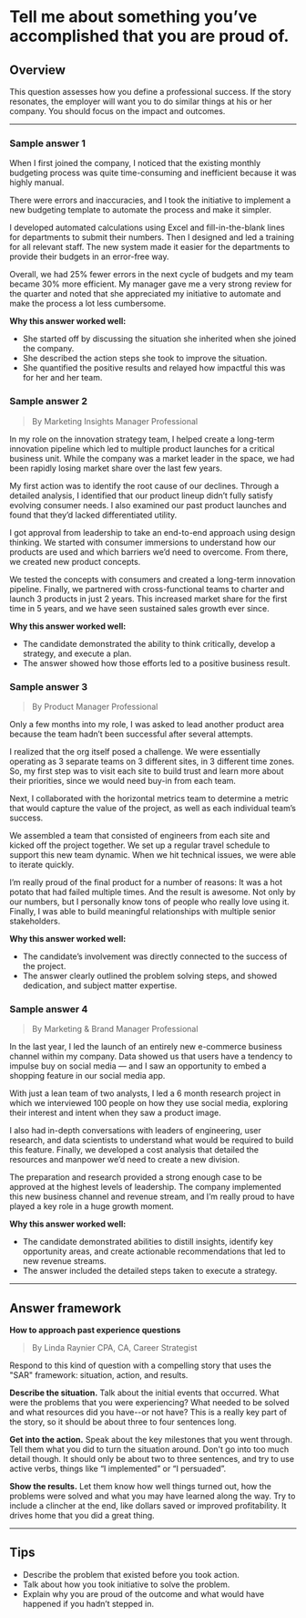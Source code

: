 # Tell me about something you’ve accomplished that you are proud of.

## Overview
This question assesses how you define a professional success. If the story resonates, the employer will want you to do similar things at his or her company. You should focus on the impact and outcomes.

---

### Sample answer 1

When I first joined the company, I noticed that the existing monthly budgeting process was quite time-consuming and inefficient because it was highly manual.

There were errors and inaccuracies, and I took the initiative to implement a new budgeting template to automate the process and make it simpler.

I developed automated calculations using Excel and fill-in-the-blank lines for departments to submit their numbers. Then I designed and led a training for all relevant staff. The new system made it easier for the departments to provide their budgets in an error-free way.

Overall, we had 25% fewer errors in the next cycle of budgets and my team became 30% more efficient. My manager gave me a very strong review for the quarter and noted that she appreciated my initiative to automate and make the process a lot less cumbersome.

**Why this answer worked well:**

* She started off by discussing the situation she inherited when she joined the company.
* She described the action steps she took to improve the situation.
* She quantified the positive results and relayed how impactful this was for her and her team.

### Sample answer 2
> By Marketing Insights Manager Professional

In my role on the innovation strategy team, I helped create a long-term innovation pipeline which led to multiple product launches for a critical business unit. While the company was a market leader in the space, we had been rapidly losing market share over the last few years.

My first action was to identify the root cause of our declines. Through a detailed analysis, I identified that our product lineup didn’t fully satisfy evolving consumer needs. I also examined our past product launches and found that they’d lacked differentiated utility.

I got approval from leadership to take an end-to-end approach using design thinking. We started with consumer immersions to understand how our products are used and which barriers we’d need to overcome. From there, we created new product concepts.

We tested the concepts with consumers and created a long-term innovation pipeline. Finally, we partnered with cross-functional teams to charter and launch 3 products in just 2 years. This increased market share for the first time in 5 years, and we have seen sustained sales growth ever since.

**Why this answer worked well:**

* The candidate demonstrated the ability to think critically, develop a strategy, and execute a plan.
* The answer showed how those efforts led to a positive business result.

### Sample answer 3
> By Product Manager Professional

Only a few months into my role, I was asked to lead another product area because the team hadn’t been successful after several attempts.

I realized that the org itself posed a challenge. We were essentially operating as 3 separate teams on 3 different sites, in 3 different time zones. So, my first step was to visit each site to build trust and learn more about their priorities, since we would need buy-in from each team.

Next, I collaborated with the horizontal metrics team to determine a metric that would capture the value of the project, as well as each individual team’s success.

We assembled a team that consisted of engineers from each site and kicked off the project together. We set up a regular travel schedule to support this new team dynamic. When we hit technical issues, we were able to iterate quickly.

I’m really proud of the final product for a number of reasons: It was a hot potato that had failed multiple times. And the result is awesome. Not only by our numbers, but I personally know tons of people who really love using it. Finally, I was able to build meaningful relationships with multiple senior stakeholders.

**Why this answer worked well:**

* The candidate’s involvement was directly connected to the success of the project.
* The answer clearly outlined the problem solving steps, and showed dedication, and subject matter expertise.

### Sample answer 4
> By Marketing & Brand Manager Professional

In the last year, I led the launch of an entirely new e-commerce business channel within my company. Data showed us that users have a tendency to impulse buy on social media — and I saw an opportunity to embed a shopping feature in our social media app.

With just a lean team of two analysts, I led a 6 month research project in which we interviewed 100 people on how they use social media, exploring their interest and intent when they saw a product image.

I also had in-depth conversations with leaders of engineering, user research, and data scientists to understand what would be required to build this feature. Finally, we developed a cost analysis that detailed the resources and manpower we’d need to create a new division.

The preparation and research provided a strong enough case to be approved at the highest levels of leadership. The company implemented this new business channel and revenue stream, and I’m really proud to have played a key role in a huge growth moment.

**Why this answer worked well:**

* The candidate demonstrated abilities to distill insights, identify key opportunity areas, and create actionable recommendations that led to new revenue streams.
* The answer included the detailed steps taken to execute a strategy.

---

## Answer framework

**How to approach past experience questions**
> By Linda Raynier CPA, CA, Career Strategist

Respond to this kind of question with a compelling story that uses the "SAR" framework: situation, action, and results.

**Describe the situation.** Talk about the initial events that occurred. What were the problems that you were experiencing? What needed to be solved and what resources did you have--or not have? This is a really key part of the story, so it should be about three to four sentences long.

**Get into the action.** Speak about the key milestones that you went through. Tell them what you did to turn the situation around. Don't go into too much detail though. It should only be about two to three sentences, and try to use active verbs, things like “I implemented” or “I persuaded”.

**Show the results.** Let them know how well things turned out, how the problems were solved and what you may have learned along the way. Try to include a clincher at the end, like dollars saved or improved profitability. It drives home that you did a great thing.

---

## Tips

* Describe the problem that existed before you took action.
* Talk about how you took initiative to solve the problem.
* Explain why you are proud of the outcome and what would have happened if you hadn’t stepped in.
